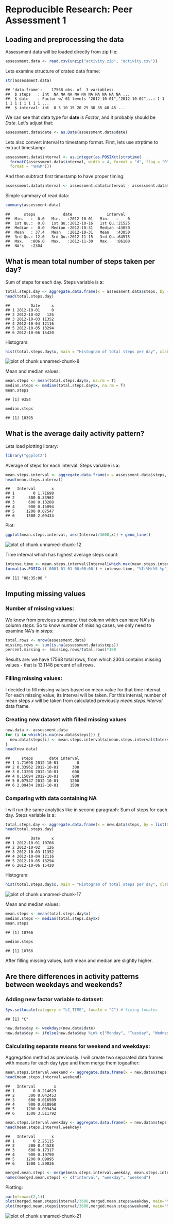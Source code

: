 # Reproducible Research: Peer Assessment 1

## Loading and preprocessing the data
Assessment data will be loaded directly from zip file:

```r
assessment.data <- read.csv(unzip("activity.zip", "activity.csv"))
```
Lets examine structure of crated data frame:

```r
str(assessment.data)
```

```
## 'data.frame':	17568 obs. of  3 variables:
##  $ steps   : int  NA NA NA NA NA NA NA NA NA NA ...
##  $ date    : Factor w/ 61 levels "2012-10-01","2012-10-02",..: 1 1 1 1 1 1 1 1 1 1 ...
##  $ interval: int  0 5 10 15 20 25 30 35 40 45 ...
```
We can see that data type for **date** is *Factor*, and it probably should be *Date*. Let's adjust that:

```r
assessment.data$date <- as.Date(assessment.data$date)
```
Lets also convert interval to timestamp format. First, lets use strptime to extract timestamp:

```r
assessment.data$interval <- as.integer(as.POSIXct(strptime(
  formatC(assessment.data$interval, width = 4, format = "d", flag = "0"), 
  format = "%H%M")))
```
And then subtract first timestamp to have proper timing:

```r
assessment.data$interval <- assessment.data$interval - assessment.data$interval[1]
```
Simple summary of read data:

```r
summary(assessment.data)
```

```
##      steps            date               interval    
##  Min.   :  0.0   Min.   :2012-10-01   Min.   :    0  
##  1st Qu.:  0.0   1st Qu.:2012-10-16   1st Qu.:21525  
##  Median :  0.0   Median :2012-10-31   Median :43050  
##  Mean   : 37.4   Mean   :2012-10-31   Mean   :43050  
##  3rd Qu.: 12.0   3rd Qu.:2012-11-15   3rd Qu.:64575  
##  Max.   :806.0   Max.   :2012-11-30   Max.   :86100  
##  NA's   :2304
```
## What is mean total number of steps taken per day?
Sum of steps for each day. Steps variable is **x**:

```r
total.steps.day <- aggregate.data.frame(x = assessment.data$steps, by = list(Date = assessment.data$date), sum, na.rm = TRUE)
head(total.steps.day)
```

```
##         Date     x
## 1 2012-10-01     0
## 2 2012-10-02   126
## 3 2012-10-03 11352
## 4 2012-10-04 12116
## 5 2012-10-05 13294
## 6 2012-10-06 15420
```
Histogram:

```r
hist(total.steps.day$x, main = "Histogram of total steps per day", xlab = "Sum of steps per day")
```

![plot of chunk unnamed-chunk-8](figure/unnamed-chunk-8.png) 

Mean and median values:

```r
mean.steps <- mean(total.steps.day$x, na.rm = T)
median.steps <- median(total.steps.day$x, na.rm = T)
mean.steps
```

```
## [1] 9354
```

```r
median.steps
```

```
## [1] 10395
```

## What is the average daily activity pattern?
Lets load plotting library:

```r
library("ggplot2")
```
Average of steps for each interval. Steps variable is **x**:

```r
mean.steps.interval <- aggregate.data.frame(x = assessment.data$steps, by = list(Interval = assessment.data$interval), mean, na.rm = TRUE)
head(mean.steps.interval)
```

```
##   Interval       x
## 1        0 1.71698
## 2      300 0.33962
## 3      600 0.13208
## 4      900 0.15094
## 5     1200 0.07547
## 6     1500 2.09434
```
Plot:

```r
ggplot(mean.steps.interval, aes(Interval/3600,x)) + geom_line() 
```

![plot of chunk unnamed-chunk-12](figure/unnamed-chunk-12.png) 

Time interval which has highest average steps count:

```r
intense.time <- mean.steps.interval$Interval[which.max(mean.steps.interval$x)]
format(as.POSIXct('0001-01-01 00:00:00') + intense.time, "%I:%M:%S %p") 
```

```
## [1] "08:35:00 "
```
## Imputing missing values
### Number of missing values:
We know from previous summary, that column which can have NA's is column *steps*. So to know number of missing cases, we only need to examine NA's in *steps*:

```r
total.rows <- nrow(assessment.data)
missing.rows <- sum(is.na(assessment.data$steps))
percent.missing <- (missing.rows/total.rows)*100
```
Results are: we have 17568 total rows, from which 2304 contains missing values - that is 13.1148 percent of all rows.
### Filling missing values:
I decided to fill missing values based on mean value for that time interval. For each missing value, its interval will be taken. For this interval, number of mean steps *x* will be taken from calculated previously *mean.steps.interval* data frame.
### Creating new dataset with filled missing values

```r
new.data <- assessment.data
for (i in which(is.na(new.data$steps))) {
  new.data$steps[i] <- mean.steps.interval$x[mean.steps.interval$Interval == new.data$interval[i]]
}
head(new.data)
```

```
##     steps       date interval
## 1 1.71698 2012-10-01        0
## 2 0.33962 2012-10-01      300
## 3 0.13208 2012-10-01      600
## 4 0.15094 2012-10-01      900
## 5 0.07547 2012-10-01     1200
## 6 2.09434 2012-10-01     1500
```
### Comparing with data containing NA
I will run the same analytics like in second paragraph:
Sum of steps for each day. Steps variable is **x**:

```r
total.steps.day <- aggregate.data.frame(x = new.data$steps, by = list(Date = new.data$date), sum)
head(total.steps.day)
```

```
##         Date     x
## 1 2012-10-01 10766
## 2 2012-10-02   126
## 3 2012-10-03 11352
## 4 2012-10-04 12116
## 5 2012-10-05 13294
## 6 2012-10-06 15420
```
Histogram:

```r
hist(total.steps.day$x, main = "Histogram of total steps per day", xlab = "Sum of steps per day")
```

![plot of chunk unnamed-chunk-17](figure/unnamed-chunk-17.png) 

Mean and median values:

```r
mean.steps <- mean(total.steps.day$x)
median.steps <- median(total.steps.day$x)
mean.steps
```

```
## [1] 10766
```

```r
median.steps
```

```
## [1] 10766
```
After filling missing values, both mean and median are slightly higher.
## Are there differences in activity patterns between weekdays and weekends?
### Adding new factor variable to dataset:

```r
Sys.setlocale(category = "LC_TIME", locale = "C") # fixing locales
```

```
## [1] "C"
```

```r
new.data$day <- weekdays(new.data$date)
new.data$day <- ifelse(new.data$day %in% c("Monday", "Tuesday", "Wednesday", "Thursday", "Friday"), "weekday", "weekend")
```
### Calculating separate means for weekend and weekdays:
Aggregation method as previously. I will create two separated data frames with means for each day type and them merge them togeather:

```r
mean.steps.interval.weekend <- aggregate.data.frame(x = new.data$steps[new.data$day == "weekend"], by = list(Interval = new.data$interval[new.data$day == "weekend"]), mean)
head(mean.steps.interval.weekend)
```

```
##   Interval        x
## 1        0 0.214623
## 2      300 0.042453
## 3      600 0.016509
## 4      900 0.018868
## 5     1200 0.009434
## 6     1500 3.511792
```

```r
mean.steps.interval.weekday <- aggregate.data.frame(x = new.data$steps[new.data$day == "weekday"], by = list(Interval = new.data$interval[new.data$day == "weekday"]), mean)
head(mean.steps.interval.weekday)
```

```
##   Interval       x
## 1        0 2.25115
## 2      300 0.44528
## 3      600 0.17317
## 4      900 0.19790
## 5     1200 0.09895
## 6     1500 1.59036
```

```r
merged.mean.steps <- merge(mean.steps.interval.weekday, mean.steps.interval.weekend, by = "Interval")
names(merged.mean.steps) <- c("interval", "weekday", "weekend")
```
Plotting:

```r
par(mfrow=c(2,1))
plot(merged.mean.steps$interval/3600,merged.mean.steps$weekday, main="Mean steps for each interval during weekdays", type = "l", xlab = "Interval", ylab = "Mean number of steps")
plot(merged.mean.steps$interval/3600,merged.mean.steps$weekend, main="Mean steps for each interval during weekends", type = "l", xlab = "Interval", ylab = "Mean number of steps")
```

![plot of chunk unnamed-chunk-21](figure/unnamed-chunk-21.png) 
